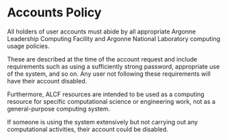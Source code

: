 # Accounts Policy
All holders of user accounts must abide by all appropriate Argonne Leadership Computing Facility and Argonne National Laboratory computing usage policies. 

These are described at the time of the account request and include requirements such as using a sufficiently strong password, appropriate use of the system, and so on. Any user not following these requirements will have their account disabled.

Furthermore, ALCF resources are intended to be used as a computing resource for specific computational science or engineering work, not as a general-purpose computing system. 

If someone is using the system extensively but not carrying out any computational activities, their account could be disabled.
